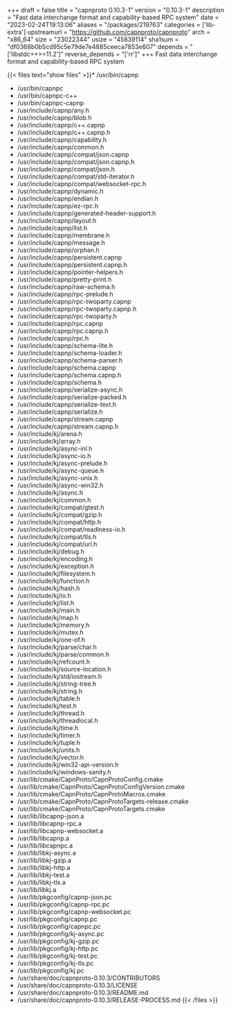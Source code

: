 +++
draft = false
title = "capnproto 0.10.3-1"
version = "0.10.3-1"
description = "Fast data interchange format and capability-based RPC system"
date = "2023-02-24T19:13:06"
aliases = "/packages/219763"
categories = ['lib-extra']
upstreamurl = "https://github.com/capnproto/capnproto"
arch = "x86_64"
size = "23022344"
usize = "45839114"
sha1sum = "df0368b0b5cd95c5e79de7e4885ceeca7853e607"
depends = "['libstdc++>=11.2']"
reverse_depends = "['rr']"
+++
Fast data interchange format and capability-based RPC system

{{< files text="show files" >}}* /usr/bin/capnp
* /usr/bin/capnpc
* /usr/bin/capnpc-c++
* /usr/bin/capnpc-capnp
* /usr/include/capnp/any.h
* /usr/include/capnp/blob.h
* /usr/include/capnp/c++.capnp
* /usr/include/capnp/c++.capnp.h
* /usr/include/capnp/capability.h
* /usr/include/capnp/common.h
* /usr/include/capnp/compat/json.capnp
* /usr/include/capnp/compat/json.capnp.h
* /usr/include/capnp/compat/json.h
* /usr/include/capnp/compat/std-iterator.h
* /usr/include/capnp/compat/websocket-rpc.h
* /usr/include/capnp/dynamic.h
* /usr/include/capnp/endian.h
* /usr/include/capnp/ez-rpc.h
* /usr/include/capnp/generated-header-support.h
* /usr/include/capnp/layout.h
* /usr/include/capnp/list.h
* /usr/include/capnp/membrane.h
* /usr/include/capnp/message.h
* /usr/include/capnp/orphan.h
* /usr/include/capnp/persistent.capnp
* /usr/include/capnp/persistent.capnp.h
* /usr/include/capnp/pointer-helpers.h
* /usr/include/capnp/pretty-print.h
* /usr/include/capnp/raw-schema.h
* /usr/include/capnp/rpc-prelude.h
* /usr/include/capnp/rpc-twoparty.capnp
* /usr/include/capnp/rpc-twoparty.capnp.h
* /usr/include/capnp/rpc-twoparty.h
* /usr/include/capnp/rpc.capnp
* /usr/include/capnp/rpc.capnp.h
* /usr/include/capnp/rpc.h
* /usr/include/capnp/schema-lite.h
* /usr/include/capnp/schema-loader.h
* /usr/include/capnp/schema-parser.h
* /usr/include/capnp/schema.capnp
* /usr/include/capnp/schema.capnp.h
* /usr/include/capnp/schema.h
* /usr/include/capnp/serialize-async.h
* /usr/include/capnp/serialize-packed.h
* /usr/include/capnp/serialize-text.h
* /usr/include/capnp/serialize.h
* /usr/include/capnp/stream.capnp
* /usr/include/capnp/stream.capnp.h
* /usr/include/kj/arena.h
* /usr/include/kj/array.h
* /usr/include/kj/async-inl.h
* /usr/include/kj/async-io.h
* /usr/include/kj/async-prelude.h
* /usr/include/kj/async-queue.h
* /usr/include/kj/async-unix.h
* /usr/include/kj/async-win32.h
* /usr/include/kj/async.h
* /usr/include/kj/common.h
* /usr/include/kj/compat/gtest.h
* /usr/include/kj/compat/gzip.h
* /usr/include/kj/compat/http.h
* /usr/include/kj/compat/readiness-io.h
* /usr/include/kj/compat/tls.h
* /usr/include/kj/compat/url.h
* /usr/include/kj/debug.h
* /usr/include/kj/encoding.h
* /usr/include/kj/exception.h
* /usr/include/kj/filesystem.h
* /usr/include/kj/function.h
* /usr/include/kj/hash.h
* /usr/include/kj/io.h
* /usr/include/kj/list.h
* /usr/include/kj/main.h
* /usr/include/kj/map.h
* /usr/include/kj/memory.h
* /usr/include/kj/mutex.h
* /usr/include/kj/one-of.h
* /usr/include/kj/parse/char.h
* /usr/include/kj/parse/common.h
* /usr/include/kj/refcount.h
* /usr/include/kj/source-location.h
* /usr/include/kj/std/iostream.h
* /usr/include/kj/string-tree.h
* /usr/include/kj/string.h
* /usr/include/kj/table.h
* /usr/include/kj/test.h
* /usr/include/kj/thread.h
* /usr/include/kj/threadlocal.h
* /usr/include/kj/time.h
* /usr/include/kj/timer.h
* /usr/include/kj/tuple.h
* /usr/include/kj/units.h
* /usr/include/kj/vector.h
* /usr/include/kj/win32-api-version.h
* /usr/include/kj/windows-sanity.h
* /usr/lib/cmake/CapnProto/CapnProtoConfig.cmake
* /usr/lib/cmake/CapnProto/CapnProtoConfigVersion.cmake
* /usr/lib/cmake/CapnProto/CapnProtoMacros.cmake
* /usr/lib/cmake/CapnProto/CapnProtoTargets-release.cmake
* /usr/lib/cmake/CapnProto/CapnProtoTargets.cmake
* /usr/lib/libcapnp-json.a
* /usr/lib/libcapnp-rpc.a
* /usr/lib/libcapnp-websocket.a
* /usr/lib/libcapnp.a
* /usr/lib/libcapnpc.a
* /usr/lib/libkj-async.a
* /usr/lib/libkj-gzip.a
* /usr/lib/libkj-http.a
* /usr/lib/libkj-test.a
* /usr/lib/libkj-tls.a
* /usr/lib/libkj.a
* /usr/lib/pkgconfig/capnp-json.pc
* /usr/lib/pkgconfig/capnp-rpc.pc
* /usr/lib/pkgconfig/capnp-websocket.pc
* /usr/lib/pkgconfig/capnp.pc
* /usr/lib/pkgconfig/capnpc.pc
* /usr/lib/pkgconfig/kj-async.pc
* /usr/lib/pkgconfig/kj-gzip.pc
* /usr/lib/pkgconfig/kj-http.pc
* /usr/lib/pkgconfig/kj-test.pc
* /usr/lib/pkgconfig/kj-tls.pc
* /usr/lib/pkgconfig/kj.pc
* /usr/share/doc/capnproto-0.10.3/CONTRIBUTORS
* /usr/share/doc/capnproto-0.10.3/LICENSE
* /usr/share/doc/capnproto-0.10.3/README.md
* /usr/share/doc/capnproto-0.10.3/RELEASE-PROCESS.md
{{< /files >}}